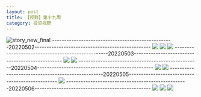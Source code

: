 ```yaml
---
layout: post
title: 【视野】第十九周
category: 投资视野
---
```

![story_new_final](http://rab41f8zg.hd-bkt.clouddn.com/img/story_new_final_0322.png)
--------------------------------------------------20220502------------------------------------------------
![](http://ran7ztk3m.hd-bkt.clouddn.com/img/factors-220502-1.png)
![](http://ran7ztk3m.hd-bkt.clouddn.com/img/factors-220502-2.png)
![](http://ran7ztk3m.hd-bkt.clouddn.com/img/factors-220502-3.png)
--------------------------------------------------20220503------------------------------------------------
![](http://ran7ztk3m.hd-bkt.clouddn.com/img/factors-220503-1.png)
![](http://ran7ztk3m.hd-bkt.clouddn.com/img/factors-220503-2.png)
--------------------------------------------------20220504------------------------------------------------
![](http://ran7ztk3m.hd-bkt.clouddn.com/img/factors-220504-1.png)
![](http://ran7ztk3m.hd-bkt.clouddn.com/img/factors-220504-2.png)
--------------------------------------------------20220505------------------------------------------------
![](http://ran7ztk3m.hd-bkt.clouddn.com/img/factors-220505-1.png)
--------------------------------------------------20220506------------------------------------------------
![](http://ran7ztk3m.hd-bkt.clouddn.com/img/factors-220506-1.png)
![](http://ran7ztk3m.hd-bkt.clouddn.com/img/factors-220506-2.png)
![](http://ran7ztk3m.hd-bkt.clouddn.com/img/factors-220506-3.png)
  




